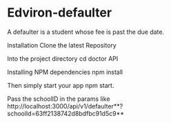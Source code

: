 # Edviron-defaulter
A defaulter is a student whose fee is past the due date.


Installation Clone the latest Repository 

Into the project directory cd doctor API

Installing NPM dependencies npm install

Then simply start your app npm start.

Pass the schoolID in the params like http://localhost:3000/api/v1/defaulter**?schoolId=63ff2138742d8bdfbc91d5c9**
